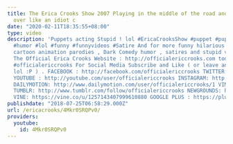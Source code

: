 ```yaml
---
title: The Erica Crooks Show 2007 Playing in the middle of the road and getting ran
  over like an idiot c
date: "2020-02-11T18:35:55+08:00"
type: video
description: 'Puppets acting Stupid ! lol #EricaCrooksShow #puppet #puppetry #comedy
  #humor #lol #funny #funnyvideos #Satire And for more funny hilarious puppet and
  cartoon animation parodies , Dark Comedy humor , satires and stupid videosvisit
  The Official Erica Crooks Website : http://officialericcrooks.com today ! #ericacrooks
  #officialericcrooks For Social Media Subscribe and Like ( or leave and get a life
  lol :P ) . FACEBOOK : http://facebook.com/officialericcrooks TWITTER: http://twitter.com/crooks_erica
  YOUTUBE : http://youtube.com/user/officialericcrooks INSTAGRAM: http://Instagram.com/officialericcrooks/
  DAILYMOTION: http://www.dailymotion.com/user/officialericcrooks/1 VIMEO: https://vimeo.com/officialericcrooks
  TUMBLR: http://www.tumblr.com/follow/officialericcrooks NEWGROUNDS: http://officialericcrooks.newgrounds.com
  VINE: https://vine.co/u/1257143407999610880 GOOGLE PLUS : https://plus.google.com/+Officialericcrooks'
publishdate: "2018-07-25T06:58:29.000Z"
url: /ericacrooks/4Mkr0SRQPv0/
providers:
  youtube:
    id: 4Mkr0SRQPv0
---
```

